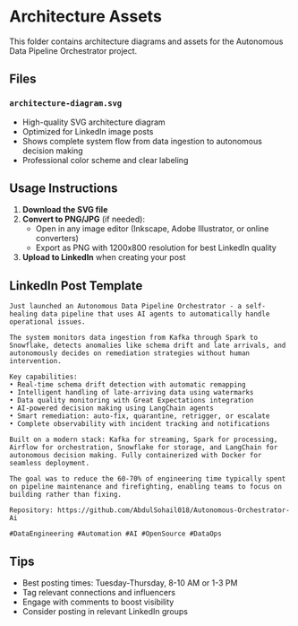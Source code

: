 # Architecture Assets

This folder contains architecture diagrams and assets for the Autonomous Data Pipeline Orchestrator project.

## Files

### `architecture-diagram.svg`
- High-quality SVG architecture diagram
- Optimized for LinkedIn image posts
- Shows complete system flow from data ingestion to autonomous decision making
- Professional color scheme and clear labeling

## Usage Instructions

1. **Download the SVG file**
2. **Convert to PNG/JPG** (if needed):
   - Open in any image editor (Inkscape, Adobe Illustrator, or online converters)
   - Export as PNG with 1200x800 resolution for best LinkedIn quality
3. **Upload to LinkedIn** when creating your post

## LinkedIn Post Template

```
Just launched an Autonomous Data Pipeline Orchestrator - a self-healing data pipeline that uses AI agents to automatically handle operational issues.

The system monitors data ingestion from Kafka through Spark to Snowflake, detects anomalies like schema drift and late arrivals, and autonomously decides on remediation strategies without human intervention.

Key capabilities:
• Real-time schema drift detection with automatic remapping
• Intelligent handling of late-arriving data using watermarks
• Data quality monitoring with Great Expectations integration
• AI-powered decision making using LangChain agents
• Smart remediation: auto-fix, quarantine, retrigger, or escalate
• Complete observability with incident tracking and notifications

Built on a modern stack: Kafka for streaming, Spark for processing, Airflow for orchestration, Snowflake for storage, and LangChain for autonomous decision making. Fully containerized with Docker for seamless deployment.

The goal was to reduce the 60-70% of engineering time typically spent on pipeline maintenance and firefighting, enabling teams to focus on building rather than fixing.

Repository: https://github.com/AbdulSohail018/Autonomous-Orchestrator-Ai

#DataEngineering #Automation #AI #OpenSource #DataOps
```

## Tips

- Best posting times: Tuesday-Thursday, 8-10 AM or 1-3 PM
- Tag relevant connections and influencers
- Engage with comments to boost visibility
- Consider posting in relevant LinkedIn groups